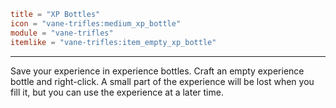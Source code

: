 ```toml
title = "XP Bottles"
icon = "vane-trifles:medium_xp_bottle"
module = "vane-trifles"
itemlike = "vane-trifles:item_empty_xp_bottle"
```
---
Save your experience in experience bottles. Craft an empty experience bottle and right-click. A small part of the experience will be lost when you fill it, but you can use the experience at a later time.

